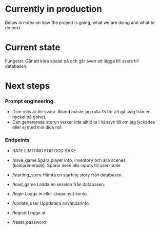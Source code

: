 # Currently in production
Below is notes on how the project is going, what we are doing and what to do next.

# Current state
Fungerar.
Går att köra spelet på och går även att lägga till users till databasen.

# Next steps

### Prompt engineering.
- Dice rolls är för svåra. Ibland måste jag rulla 15 för att gå iväg från en nyckel på golvet.
- Den genererade storyn verkar inte alltid ta i hänsyn till om jag lyckades eller ej med min dice roll. 

### Endpoints
- RATE LIMITING FOR GOD SAKE

- /save_game
    Spara player info, inventory och alla scenes (komprimerade).
    Sparar även alla inputs till user-table

- /starting_story
    Hämta en starting story från databasen.

- /load_game
    Ladda en session från databasen.

- /login
    Logga in eller skapa nytt konto.

- /update_user
    Uppdatera användarinfo.

- /logout
    Logga ut.

- /reset_password